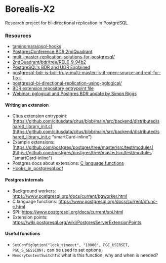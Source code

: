 # Borealis-X2
Research project for bi-directional replication in PostgreSQL

### Resources

- [taminomara/psql-hooks](https://github.com/taminomara/psql-hooks "smartCard-inline")
- [PostgresConference BDR 2ndQuadrant](https://www.youtube.com/watch?v=4klaPUjbMZo&ab_channel=PostgresConference "smartCard-inline")
- [multi-master-replication-solutions-for-postgresql/](https://www.percona.com/blog/multi-master-replication-solutions-for-postgresql/ "‌")
- [2ndQuadrant/bdr/tree/REL0_9_94b2](https://github.com/2ndQuadrant/bdr/tree/REL0_9_94b2 "smartCard-inline")
- [PostgreSQL's BDR and UDR Explained](https://www.youtube.com/watch?v=9YS2-gKcUrQ&ab_channel=RackspaceDevelopers "smartCard-inline")
- [postgresql-bdr-is-bdr-truly-multi-master-is-it-open-source-and-eol-for-1-x-i](https://stackoverflow.com/questions/51893065/postgresql-bdr-is-bdr-truly-multi-master-is-it-open-source-and-eol-for-1-x-i "smartCard-inline")
- [postgresql-bi-directional-replication-using-pglogical/](https://aws.amazon.com/blogs/database/postgresql-bi-directional-replication-using-pglogical/ "‌")
- [BDR extension repository entrypoint file](https://github.com/2ndQuadrant/bdr/blob/REL0_9_94b2/bdr.c)
- [Webinar: pglogical and Postgres BDR update by Simon Riggs](https://www.youtube.com/watch?v=C-iRd_fkZdE&ab_channel=2ndQuadrant%2CanEDBcompany)

#### Writing an extension

- Citus extension entrypoint: [https://github.com/citusdata/citus/blob/main/src/backend/distributed/shared_library_init.c](https://github.com/citusdata/citus/blob/main/src/backend/distributed/shared_library_init.c "smartCard-inline")
- Example extensions: [https://github.com/postgres/postgres/tree/master/src/test/modules](https://github.com/postgres/postgres/tree/master/src/test/modules "smartCard-inline")
- Postgres docs about extensions: [C language functions](https://www.postgresql.org/docs/current/xfunc-c.html "smartCard-inline")
- [Hooks\_in\_postgresql.pdf](https://wiki.postgresql.org/images/e/e3/Hooks_in_postgresql.pdf "‌")

#### Postgres internals
- Background workers: https://www.postgresql.org/docs/current/bgworker.html
- C language functions: https://www.postgresql.org/docs/current/xfunc-c.html
- SPI: https://www.postgresql.org/docs/current/spi.html
- Extension points: https://wiki.postgresql.org/wiki/PostgresServerExtensionPoints

#### Useful functions

- `SetConfigOption("lock_timeout", "10000", PGC_USERSET, PGC_S_SESSION);` can be used to set options
- `MemoryContextSwitchTo`: what is this function, why and when is needed?